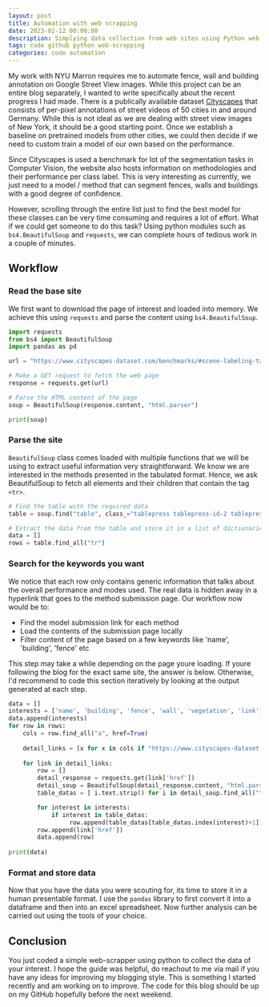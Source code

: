 ```yaml
---
layout: post
title: Automation with web scrapping
date: 2023-02-12 00:00:00
description: Simplying data collection from web sites using Python web scrapping
tags: code github python web-scrapping
categories: code automation
---
```


My work with NYU Marron requires me to automate fence, wall and building annotation on Google Street View images. While this project can be an entire blog separately, I wanted to write specifically about the recent progress I had made. There is a publically available dataset [Cityscapes](https://www.cityscapes-dataset.com) that consists of per-pixel annotations of street videos of 50 cities in and around Germany. While this is not ideal as we are dealing with street view images of New York, it should be a good starting point. Once we establish a baseline on pretrained models from other cities, we could then decide if we need to custom train a model of our own based on the performance.

Since Cityscapes is used a benchmark for lot of the segmentation tasks in Computer Vision, the website also hosts information on methodologies and their performance per class label. This is very interesting as currently, we just need to a model / method that can segment fences, walls and buildings with a good degree of confidence. 

However, scrolling through the entire list just to find the best model for these classes can be very time consuming and requires a lot of effort. What if we could get someone to do this task? Using python modules such as ```bs4.BeautifulSoup``` and ```requests```, we can complete hours of tedious work in a couple of minutes. 

## Workflow
### Read the base site
We first want to download the page of interest and loaded into memory. We achieve this using ```requests``` and parse the content using ```bs4.BeautifulSoup```.
```python
import requests
from bs4 import BeautifulSoup
import pandas as pd

url = "https://www.cityscapes-dataset.com/benchmarks/#scene-labeling-task"

# Make a GET request to fetch the web page
response = requests.get(url)

# Parse the HTML content of the page
soup = BeautifulSoup(response.content, "html.parser")

print(soup)
```
### Parse the site
```BeautifulSoup``` class comes loaded with multiple functions that we will be using to extract useful information very straightforward. We know we are interested in the methods presented in the tabulated format. Hence, we ask BeautifulSoup to fetch all elements and their children that contain the tag ```<tr>```.
```python
# Find the table with the required data
table = soup.find("table", class_="tablepress tablepress-id-2 tablepress-row-details tablepress-responsive")

# Extract the data from the table and store it in a list of dictionaries
data = []
rows = table.find_all("tr")

```
### Search for the keywords you want
We notice that each row only contains generic information that talks about the overall performance and modes used. The real data is hidden away in a hyperlink that goes to the method submission page. Our workflow now would be to:
- Find the model submission link for each method
- Load the contents of the submission page locally
- Filter content of the page based on a few keywords like 'name', 'building', 'fence' etc

This step may take a while depending on the page youre loading. If youre following the blog for the exact same site, the answer is below. Otherwise, I'd recommend to code this section iteratively by looking at the output generated at each step.
```python
data = []
interests = ['name', 'building', 'fence', 'wall', 'vegetation', 'link']
data.append(interests)
for row in rows:
    cols = row.find_all("a", href=True)
    
    detail_links = [x for x in cols if "https://www.cityscapes-dataset.com/method-details/?submissionID=" in x['href']]
    
    for link in detail_links:
        row = []
        detail_response = requests.get(link['href'])
        detail_soup = BeautifulSoup(detail_response.content, "html.parser")
        table_datas = [ i.text.strip() for i in detail_soup.find_all("td")]

        for interest in interests:
            if interest in table_datas:
                 row.append(table_datas[table_datas.index(interest)+1])
        row.append(link['href'])
        data.append(row)
                
print(data)
```

### Format and store data
Now that you have the data you were scouting for, its time to store it in a human presentable format. I use the ```pandas``` library to first convert it into a dataframe and then into an excel spreadsheet. Now further analysis can be carried out using the tools of your choice.

## Conclusion

You just coded a simple web-scrapper using python to collect the data of your interest. I hope the guide was helpful, do reachout to me via mail if you have any ideas for improving my blogging style. This is something I started recently and am working on to improve. The code for this blog should be up on my GitHub hopefully before the next weekend.
